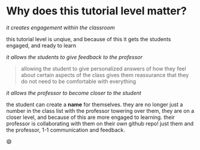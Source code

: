 # Why does this tutorial level matter?

*it creates engagement within the classroom*

this tutorial level is unqiue, and because of this it gets the students engaged, and ready to learn

*it allows the students to give feedback to the professor*

> allowing the student to give personalized answers of how they feel about certain aspects of the class gives them reassurance that they do not need to be comfortable with everything

*it allows the professor to become closer to the student*

the student can create a **name** for themselves. they are no longer just a number in the class list with the professor towering over them, they are on a closer level, and because of this are more engaged to learning. their professor is collaborating with them on their *own* github repo! just them and the professor, 1-1 communication and feedback.

😄
